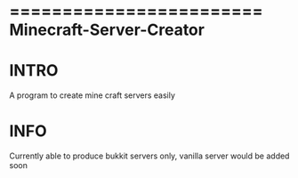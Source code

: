 ========================
Minecraft-Server-Creator
========================

INTRO
=====
A program to create mine craft servers easily

INFO
=====
Currently able to produce bukkit servers only, vanilla server would be added soon
